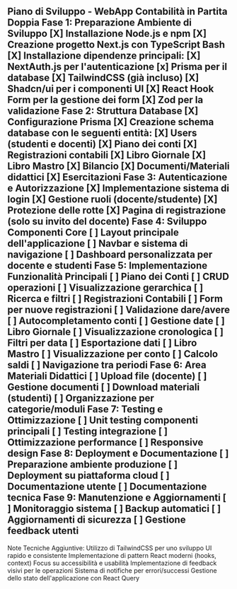 Piano di Sviluppo - WebApp Contabilità in Partita Doppia
Fase 1: Preparazione Ambiente di Sviluppo
[X] Installazione Node.js e npm
[X] Creazione progetto Next.js con TypeScript
Bash
[X] Installazione dipendenze principali:
[X] NextAuth.js per l'autenticazione
[x] Prisma per il database
[X] TailwindCSS (già incluso)
[X] Shadcn/ui per i componenti UI
[X] React Hook Form per la gestione dei form
[X] Zod per la validazione
Fase 2: Struttura Database
[X] Configurazione Prisma
[X] Creazione schema database con le seguenti entità:
[X] Users (studenti e docenti)
[X] Piano dei conti
[X] Registrazioni contabili
[X] Libro Giornale
[X] Libro Mastro
[X] Bilancio
[X] Documenti/Materiali didattici
[X] Esercitazioni
Fase 3: Autenticazione e Autorizzazione
[X] Implementazione sistema di login
[X] Gestione ruoli (docente/studente)
[X] Protezione delle rotte
[X] Pagina di registrazione (solo su invito del docente)
Fase 4: Sviluppo Componenti Core
[ ] Layout principale dell'applicazione
[ ] Navbar e sistema di navigazione
[ ] Dashboard personalizzata per docente e studenti
Fase 5: Implementazione Funzionalità Principali
[ ] Piano dei Conti
[ ] CRUD operazioni
[ ] Visualizzazione gerarchica
[ ] Ricerca e filtri
[ ] Registrazioni Contabili
[ ] Form per nuove registrazioni
[ ] Validazione dare/avere
[ ] Autocompletamento conti
[ ] Gestione date
[ ] Libro Giornale
[ ] Visualizzazione cronologica
[ ] Filtri per data
[ ] Esportazione dati
[ ] Libro Mastro
[ ] Visualizzazione per conto
[ ] Calcolo saldi
[ ] Navigazione tra periodi
Fase 6: Area Materiali Didattici
[ ] Upload file (docente)
[ ] Gestione documenti
[ ] Download materiali (studenti)
[ ] Organizzazione per categorie/moduli
Fase 7: Testing e Ottimizzazione
[ ] Unit testing componenti principali
[ ] Testing integrazione
[ ] Ottimizzazione performance
[ ] Responsive design
Fase 8: Deployment e Documentazione
[ ] Preparazione ambiente produzione
[ ] Deployment su piattaforma cloud
[ ] Documentazione utente
[ ] Documentazione tecnica
Fase 9: Manutenzione e Aggiornamenti
[ ] Monitoraggio sistema
[ ] Backup automatici
[ ] Aggiornamenti di sicurezza
[ ] Gestione feedback utenti
---
Note Tecniche Aggiuntive:
Utilizzo di TailwindCSS per uno sviluppo UI rapido e consistente
Implementazione di pattern React moderni (hooks, context)
Focus su accessibilità e usabilità
Implementazione di feedback visivi per le operazioni
Sistema di notifiche per errori/successi
Gestione dello stato dell'applicazione con React Query